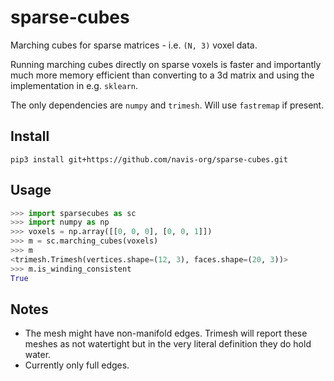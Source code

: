 # sparse-cubes
Marching cubes for sparse matrices - i.e. `(N, 3)` voxel data.

Running marching cubes directly on sparse voxels is faster and importantly much
more memory efficient than converting to a 3d matrix and using the implementation
in e.g. `sklearn`.

The only dependencies are `numpy` and `trimesh`. Will use `fastremap` if present.

## Install

```
pip3 install git+https://github.com/navis-org/sparse-cubes.git
```

## Usage

```python
>>> import sparsecubes as sc
>>> import numpy as np
>>> voxels = np.array([[0, 0, 0], [0, 0, 1]])
>>> m = sc.marching_cubes(voxels)
>>> m
<trimesh.Trimesh(vertices.shape=(12, 3), faces.shape=(20, 3))>
>>> m.is_winding_consistent
True
```

## Notes
- The mesh might have non-manifold edges. Trimesh will report these
  meshes as not watertight but in the very literal definition they do hold water.
- Currently only full edges.
